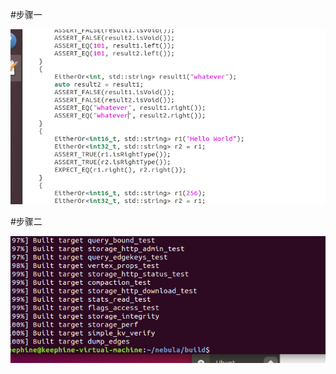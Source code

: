 #步骤一

![image](https://github.com/qqcff/-/blob/master/images/QQ截图20191228201555.png)

#步骤二

![image](https://github.com/qqcff/-/blob/master/images/QQ截图20191228201735.png)
